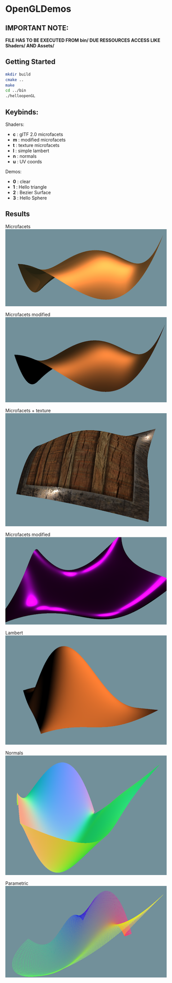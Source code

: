 # OpenGLDemos

## IMPORTANT NOTE:

**FILE HAS TO BE EXECUTED FROM bin/ DUE RESSOURCES ACCESS LIKE Shaders/ AND Assets/**

## Getting Started

```bash
mkdir build
cmake ..
make
cd ../bin
./helloopenGL
```

## Keybinds:

Shaders:

- **c** : glTF 2.0 microfacets
- **m** : modified microfacets
- **t** : texture microfacets
- **l** : simple lambert
- **n** : normals
- **u** : UV coords

Demos:

- **0** : clear
- **1** : Hello triangle
- **2** : Bezier Surface
- **3** : Hello Sphere

## Results

Microfacets
![alt text](results/microfacets.png)

Microfacets modified
![alt text](results/microfacetsmodified.png)

Microfacets + texture
![alt text](results/microfacetstexture.png)

Microfacets modified
![alt text](results/microfacetsmodified1.png)

Lambert
![alt text](results/lambert.png)

Normals
![alt text](results/normals.png)

Parametric
![alt text](results/parametric.png)
